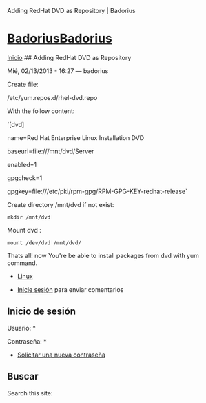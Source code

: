 





Adding RedHat DVD as Repository | Badorius


















# [BadoriusBadorius](/ "Badorius")

 
 

[Inicio](/) ## Adding RedHat DVD as Repository

 

Mié, 02/13/2013 - 16:27 — badorius

Create file:  

/etc/yum.repos.d/rhel-dvd.repo


With the follow content:


 `[dvd]  

name=Red Hat Enterprise Linux Installation DVD  

baseurl=file:///mnt/dvd/Server  

enabled=1  

gpgcheck=1  

gpgkey=file:///etc/pki/rpm-gpg/RPM-GPG-KEY-redhat-release`


Create directory /mnt/dvd if not exist:  

 `mkdir /mnt/dvd`


Mount dvd :  

 `mount /dev/dvd /mnt/dvd/`


Thats all! now You're be able to install packages from dvd with yum command.





* [Linux](/?q=taxonomy/term/2)


* [Inicie sesión](/?q=user/login&destination=comment%2Freply%2F80%23comment-form) para enviar comentarios





 


## Inicio de sesión




Usuario: *



Contraseña: *



* [Solicitar una nueva contraseña](/?q=user/password "Solicita una contraseña nueva por correo electrónico.")






## Buscar





Search this site: 










 




